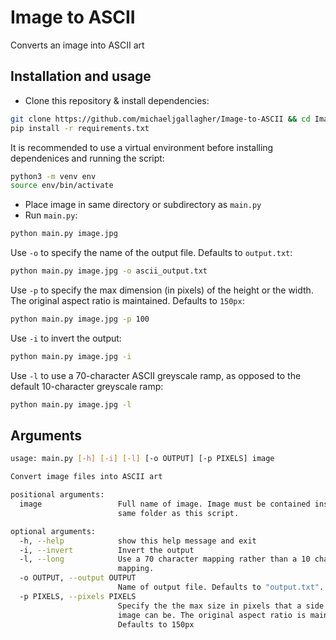 # Image to ASCII

Converts an image into ASCII art

## Installation and usage

- Clone this repository & install dependencies:

```bash
git clone https://github.com/michaeljgallagher/Image-to-ASCII && cd Image-to-ASCII
pip install -r requirements.txt
```

It is recommended to use a virtual environment before installing dependenices and running the script:

```bash
python3 -m venv env
source env/bin/activate
```

- Place image in same directory or subdirectory as `main.py`
- Run `main.py`:

```bash
python main.py image.jpg
```

Use `-o` to specify the name of the output file. Defaults to `output.txt`:

```bash
python main.py image.jpg -o ascii_output.txt
```

Use `-p` to specify the max dimension (in pixels) of the height or the width. The original aspect ratio is maintained. Defaults to `150px`:

```bash
python main.py image.jpg -p 100
```

Use `-i` to invert the output:

```bash
python main.py image.jpg -i
```

Use `-l` to use a 70-character ASCII greyscale ramp, as opposed to the default 10-character greyscale ramp:

```bash
python main.py image.jpg -l
```

## Arguments

```bash
usage: main.py [-h] [-i] [-l] [-o OUTPUT] [-p PIXELS] image

Convert image files into ASCII art

positional arguments:
  image                 Full name of image. Image must be contained inside the
                        same folder as this script.

optional arguments:
  -h, --help            show this help message and exit
  -i, --invert          Invert the output
  -l, --long            Use a 70 character mapping rather than a 10 character
                        mapping.
  -o OUTPUT, --output OUTPUT
                        Name of output file. Defaults to "output.txt".
  -p PIXELS, --pixels PIXELS
                        Specify the the max size in pixels that a side of the
                        image can be. The original aspect ratio is maintained.
                        Defaults to 150px
```
